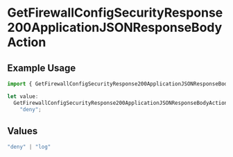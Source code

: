 # GetFirewallConfigSecurityResponse200ApplicationJSONResponseBodyAction

## Example Usage

```typescript
import { GetFirewallConfigSecurityResponse200ApplicationJSONResponseBodyAction } from "@vercel/sdk/models/getfirewallconfigop.js";

let value:
  GetFirewallConfigSecurityResponse200ApplicationJSONResponseBodyAction =
    "deny";
```

## Values

```typescript
"deny" | "log"
```